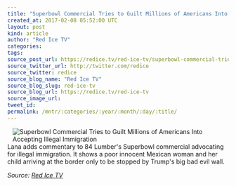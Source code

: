 ```yaml
---
title: "Superbowl Commercial Tries to Guilt Millions of Americans Into Accepting Illegal Immigration"
created_at: 2017-02-08 05:52:00 UTC
layout: post
kind: article
author: "Red Ice TV"
categories: 
tags: 
source_post_url: https://redice.tv/red-ice-tv/superbowl-commercial-tries-to-guilt-millions-of-americans-into-accepting-illegal-immigration
source_twitter_url: http://twitter.com/redice
source_twitter: redice
source_blog_name: "Red Ice TV"
source_blog_slug: red-ice-tv
source_blog_url: https://redice.tv/red-ice-tv
source_image_url: 
tweet_id:
permalink: /mntr/:categories/:year/:month/:day/:title/
---
```

<img align="left" hspace="12" alt="Superbowl Commercial Tries to Guilt Millions of Americans Into Accepting Illegal Immigration" src="https://rdice.net/a/c/t/17/Superbowl-Commercial-Guilt-Millions-Into-Accepting-Illegal-Immigration.9cd7b47f.jpg"> Lana adds commentary to 84 Lumber's Superbowl commercial advocating for illegal immigration. It shows a poor innocent Mexican woman and her child arriving at the border only to be stopped by Trump's big bad evil wall.<div class="">
    <i>Source: <a href="https://redice.tv/red-ice-tv">Red Ice TV</a></i>
</div>
